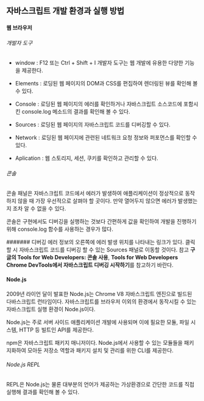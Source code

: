 ## 자바스크립트 개발 환경과 실행 방법

#### 웹 브라우저

###### 개발자 도구
+ window : F12 또는 Ctrl + Shift + I
개발자 도구는 웹 개발에 유용한 다양한 기능을 제공한다.

+ Elements : 로딩된 웹 페이지의 DOM과 CSS를 편집하여 렌더링된 뷰를 확인해 볼 수 있다.
+ Console : 로딩된 웹 페이지의 에러를 확인하거나 자바스크립트 소스코드에 포함시킨 console.log 메소드의 결과를 확인해 볼 수 있다.
+ Sources : 로딩된 웹 페이지의 자바스크립트 코드를 디버깅할 수 있다.
+ Network : 로딩된 웹 페이지에 관련된 네트워크 요청 정보와 퍼포먼스를 확인할 수 있다.
+ Aplication : 웹 스토리지, 세션, 쿠키를 확인하고 관리할 수 있다.

###### 콘솔
콘솔 패널은 자바스크립트 코드에서 에러가 발생하여 애플리케이션이 정상적으로 동작하지 않을 때 가장 우선적으로 살펴야 할 곳이다. 만약 열어두지 않으면 에러가 발생했는지 조차 알 수 없을 수 있다.

콘솔은 구현에서도 디버깅을 실행하는 것보다 간편하게 값을 확인하여 개발을 진행하기 위해 console.log 함수를 사용하는 경우가 많다.

####### 디버깅
에러 정보의 오른쪽에 에러 발생 위치를 나타내는 링크가 있다. 클릭할 시 자바스크립트 코드를 디버깅 할 수 있는 Sources 패널로 이동할 것이다.
참고 **구글의 Tools for Web Developers: 콘솔 사용**, **Tools for Web Developers Chrome DevTools에서 자바스크립트 디버깅 시작하기**를 참고하기 바란다.

#### Node.js
2009년 라이언 달이 발표한 Node.js는 Chrome V8 자바스크립트 엔진으로 빌드된 다바스크립트 런타임이다. 자바스크립트를 브라우저 이외의 환경에서 동작시킬 수 있는 자바스크립트 실행 환경이 Node.js이다.

Node.js는 주로 서버 사이드 애플리케이션 개발에 사용되며 이에 필요한 모듈, 파일 시스템, HTTP 등 빌트인 API를 제공한다.

npm은 자바스크립트 패키지 매니저이다. Node.js에서 사용할 수 있는 모듈들을 패키지화하여 모아둔 저장소 역할과 패키지 설치 및 관리를 위한 CLI를 제공한다.

###### Node.js REPL
REPL은 Node.js는 물론 대부분의 언어가 제공하는 가상환경으로 간단한 코드를 직접 실행해 결과를 확인해 볼 수 있다.